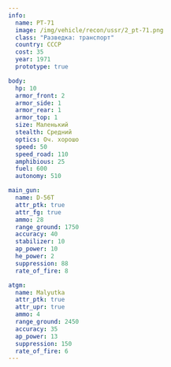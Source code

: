 ```yaml
---
info:
  name: PT-71
  image: /img/vehicle/recon/ussr/2_pt-71.png
  class: "Разведка: транспорт"
  country: СССР
  cost: 35
  year: 1971
  prototype: true

body:
  hp: 10
  armor_front: 2
  armor_side: 1
  armor_rear: 1
  armor_top: 1
  size: Маленький
  stealth: Средний
  optics: Оч. хорошо
  speed: 50
  speed_road: 110
  amphibious: 25
  fuel: 600
  autonomy: 510

main_gun:
  name: D-56T
  attr_ptk: true
  attr_fg: true
  ammo: 28
  range_ground: 1750
  accuracy: 40
  stabilizer: 10
  ap_power: 10
  he_power: 2
  suppression: 88
  rate_of_fire: 8

atgm:
  name: Malyutka
  attr_ptk: true
  attr_upr: true
  ammo: 4
  range_ground: 2450
  accuracy: 35
  ap_power: 13
  suppression: 150
  rate_of_fire: 6
---
```

